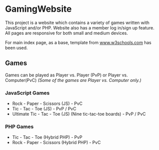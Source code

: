 # GamingWebsite #

This project is a website which contains a variety of games written with JavaScript and/or PHP. Website also has a member log in/sign up feature. All pages are responsive for both small and medium devices. 

For main index page, as a base, template from www.w3schools.com has been used.


## Games ##
Games can be played as Player vs. Player (PvP) or Player vs. Computer(PvC) *(Some of the games are Player vs. Computer only.)*

### JavaScript Games ###
* Rock - Paper - Scissors (JS) - PvC
* Tic - Tac - Toe (JS) - PvP / PvC
* Ultimate Tic - Tac - Toe (JS) (Nine tic-tac-toe boards) - PvP / PvC

### PHP Games ###
* Tic - Tac - Toe (Hybrid PHP) - PvP
* Rock - Paper - Scissors (Hybrid PHP) - PvC
